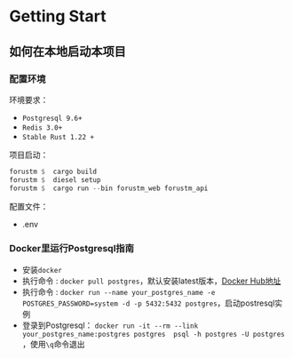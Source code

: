 # Getting Start

## 如何在本地启动本项目

### 配置环境

环境要求：

- `Postgresql 9.6+`
- `Redis 3.0+`
- `Stable Rust 1.22 +`

项目启动：

```rust
forustm $  cargo build
forustm $  diesel setup
forustm $  cargo run --bin forustm_web forustm_api
```
配置文件：

- .env

### Docker里运行Postgresql指南

- 安装`docker`
- 执行命令 : `docker pull postgres`，默认安装latest版本，[Docker Hub地址](https://hub.docker.com/_/postgres/)
- 执行命令 : `docker run --name your_postgres_name -e POSTGRES_PASSWORD=system -d -p 5432:5432 postgres`，启动postresql实例
- 登录到Postgresql： `docker run -it --rm --link your_postgres_name:postgres postgres  psql -h postgres -U postgres `，使用`\q`命令退出
